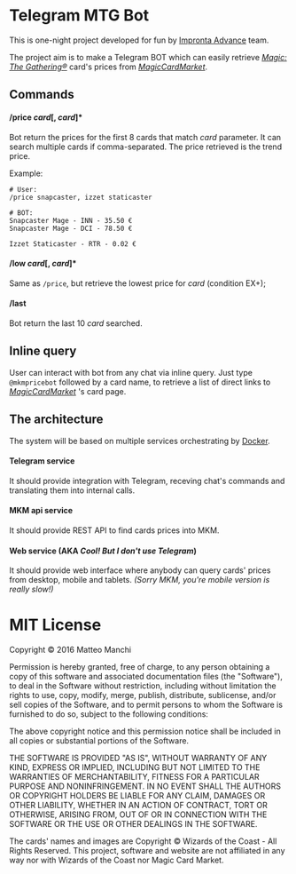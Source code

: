 # Telegram MTG Bot

This is one-night project developed for fun by [Impronta Advance](http://improntaadv.com) team.

The project aim is to make a Telegram BOT which can easily retrieve [_Magic: The Gathering®_](http://magic.wizards.com) card's prices from [_MagicCardMarket_](https://www.magiccardmarket.eu).


## Commands

#### /price _card_[, _card_]*
Bot return the prices for the first 8 cards that match _card_ parameter. It can search multiple cards if comma-separated. The price retrieved is the trend price.

Example:
```
# User:
/price snapcaster, izzet staticaster

# BOT:
Snapcaster Mage - INN - 35.50 €
Snapcaster Mage - DCI - 78.50 €

Izzet Staticaster - RTR - 0.02 €
```

#### /low _card_[, _card_]*
Same as `/price`, but retrieve the lowest price for _card_ (condition EX+);

#### /last
Bot return the last 10 _card_ searched.


## Inline query
User can interact with bot from any chat via inline query. Just type `@mkmpricebot` followed by a card name, to retrieve a list of direct links to [_MagicCardMarket_](https://www.magiccardmarket.eu) 's card page.  


## The architecture
The system will be based on multiple services orchestrating by [Docker](https://www.docker.com/).

#### Telegram service
It should provide integration with Telegram, receving chat's commands and translating them into internal calls.

#### MKM api service
It should provide REST API to find cards prices into MKM.

#### Web service (AKA _Cool! But I don't use Telegram_)
It should provide web interface where anybody can query cards' prices from desktop, mobile and tablets. _(Sorry MKM, you're mobile version is really slow!)_


# MIT License

Copyright © 2016 Matteo Manchi

Permission is hereby granted, free of charge, to any person obtaining a copy
of this software and associated documentation files (the "Software"), to deal
in the Software without restriction, including without limitation the rights
to use, copy, modify, merge, publish, distribute, sublicense, and/or sell
copies of the Software, and to permit persons to whom the Software is
furnished to do so, subject to the following conditions:

The above copyright notice and this permission notice shall be included in all
copies or substantial portions of the Software.

THE SOFTWARE IS PROVIDED "AS IS", WITHOUT WARRANTY OF ANY KIND, EXPRESS OR
IMPLIED, INCLUDING BUT NOT LIMITED TO THE WARRANTIES OF MERCHANTABILITY,
FITNESS FOR A PARTICULAR PURPOSE AND NONINFRINGEMENT. IN NO EVENT SHALL THE
AUTHORS OR COPYRIGHT HOLDERS BE LIABLE FOR ANY CLAIM, DAMAGES OR OTHER
LIABILITY, WHETHER IN AN ACTION OF CONTRACT, TORT OR OTHERWISE, ARISING FROM,
OUT OF OR IN CONNECTION WITH THE SOFTWARE OR THE USE OR OTHER DEALINGS IN THE
SOFTWARE.

The cards' names and images are Copyright © Wizards of the Coast - All Rights Reserved.
This project, software and website are not affiliated in any way nor with Wizards of the Coast nor Magic Card Market.
